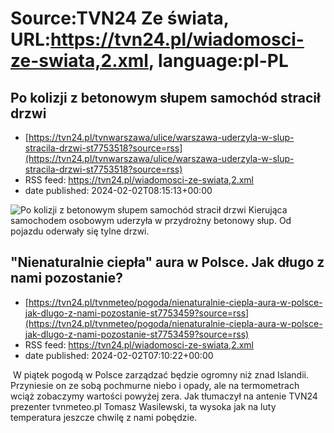 # Source:TVN24 Ze świata, URL:https://tvn24.pl/wiadomosci-ze-swiata,2.xml, language:pl-PL

## Po kolizji z betonowym słupem samochód stracił drzwi
 - [https://tvn24.pl/tvnwarszawa/ulice/warszawa-uderzyla-w-slup-stracila-drzwi-st7753518?source=rss](https://tvn24.pl/tvnwarszawa/ulice/warszawa-uderzyla-w-slup-stracila-drzwi-st7753518?source=rss)
 - RSS feed: https://tvn24.pl/wiadomosci-ze-swiata,2.xml
 - date published: 2024-02-02T08:15:13+00:00

<img alt="Po kolizji z betonowym słupem samochód stracił drzwi" src="https://tvn24.pl/tvnwarszawa/najnowsze/cdn-zdjecie-btnmao-auto-uderzyl-w-slup-na-trakcie-lubelskim-7753554/alternates/LANDSCAPE_1280" />
    Kierująca samochodem osobowym uderzyła w przydrożny betonowy słup. Od pojazdu oderwały się tylne drzwi.

## "Nienaturalnie ciepła" aura w Polsce. Jak długo z nami pozostanie?
 - [https://tvn24.pl/tvnmeteo/pogoda/nienaturalnie-ciepla-aura-w-polsce-jak-dlugo-z-nami-pozostanie-st7753459?source=rss](https://tvn24.pl/tvnmeteo/pogoda/nienaturalnie-ciepla-aura-w-polsce-jak-dlugo-z-nami-pozostanie-st7753459?source=rss)
 - RSS feed: https://tvn24.pl/wiadomosci-ze-swiata,2.xml
 - date published: 2024-02-02T07:10:22+00:00

<img alt="" src="https://tvn24.pl/najnowsze/cdn-zdjecie-v8yc11-sklejka-1-7753497/alternates/LANDSCAPE_1280" />
    W piątek pogodą w Polsce zarządzać będzie ogromny niż znad Islandii. Przyniesie on ze sobą pochmurne niebo i opady, ale na termometrach wciąż zobaczymy wartości powyżej zera. Jak tłumaczył na antenie TVN24 prezenter tvnmeteo.pl Tomasz Wasilewski, ta wysoka jak na luty temperatura jeszcze chwilę z nami pobędzie.

